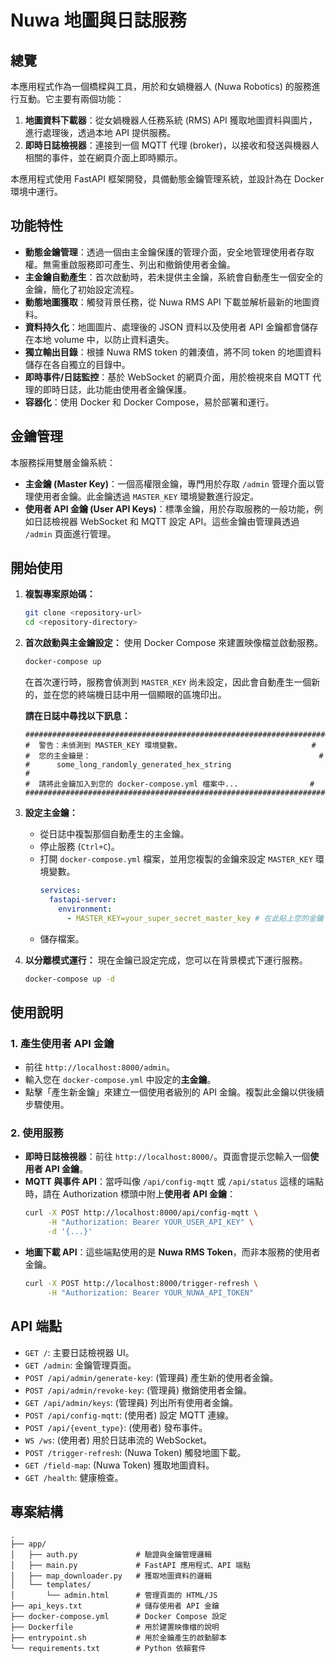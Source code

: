 # Nuwa 地圖與日誌服務

## 總覽

本應用程式作為一個橋樑與工具，用於和女媧機器人 (Nuwa Robotics) 的服務進行互動。它主要有兩個功能：

1.  **地圖資料下載器**：從女媧機器人任務系統 (RMS) API 獲取地圖資料與圖片，進行處理後，透過本地 API 提供服務。
2.  **即時日誌檢視器**：連接到一個 MQTT 代理 (broker)，以接收和發送與機器人相關的事件，並在網頁介面上即時顯示。

本應用程式使用 FastAPI 框架開發，具備動態金鑰管理系統，並設計為在 Docker 環境中運行。

## 功能特性

-   **動態金鑰管理**：透過一個由主金鑰保護的管理介面，安全地管理使用者存取權。無需重啟服務即可產生、列出和撤銷使用者金鑰。
-   **主金鑰自動產生**：首次啟動時，若未提供主金鑰，系統會自動產生一個安全的金鑰，簡化了初始設定流程。
-   **動態地圖獲取**：觸發背景任務，從 Nuwa RMS API 下載並解析最新的地圖資料。
-   **資料持久化**：地圖圖片、處理後的 JSON 資料以及使用者 API 金鑰都會儲存在本地 volume 中，以防止資料遺失。
-   **獨立輸出目錄**：根據 Nuwa RMS token 的雜湊值，將不同 token 的地圖資料儲存在各自獨立的目錄中。
-   **即時事件/日誌監控**：基於 WebSocket 的網頁介面，用於檢視來自 MQTT 代理的即時日誌，此功能由使用者金鑰保護。
-   **容器化**：使用 Docker 和 Docker Compose，易於部署和運行。

## 金鑰管理

本服務採用雙層金鑰系統：
-   **主金鑰 (Master Key)**：一個高權限金鑰，專門用於存取 `/admin` 管理介面以管理使用者金鑰。此金鑰透過 `MASTER_KEY` 環境變數進行設定。
-   **使用者 API 金鑰 (User API Keys)**：標準金鑰，用於存取服務的一般功能，例如日誌檢視器 WebSocket 和 MQTT 設定 API。這些金鑰由管理員透過 `/admin` 頁面進行管理。

## 開始使用

1.  **複製專案原始碼：**
    ```bash
    git clone <repository-url>
    cd <repository-directory>
    ```

2.  **首次啟動與主金鑰設定：**
    使用 Docker Compose 來建置映像檔並啟動服務。
    ```bash
    docker-compose up
    ```
    在首次運行時，服務會偵測到 `MASTER_KEY` 尚未設定，因此會自動產生一個新的，並在您的終端機日誌中用一個顯眼的區塊印出。

    **請在日誌中尋找以下訊息：**
    ```
    #####################################################################
    #  警告：未偵測到 MASTER_KEY 環境變數。                             #
    #  您的主金鑰是：                                                   #
    #      some_long_randomly_generated_hex_string                        #
    #  請將此金鑰加入到您的 docker-compose.yml 檔案中...                #
    #####################################################################
    ```

3.  **設定主金鑰：**
    -   從日誌中複製那個自動產生的主金鑰。
    -   停止服務 (`Ctrl+C`)。
    -   打開 `docker-compose.yml` 檔案，並用您複製的金鑰來設定 `MASTER_KEY` 環境變數。
        ```yaml
        services:
          fastapi-server:
            environment:
              - MASTER_KEY=your_super_secret_master_key # 在此貼上您的金鑰
        ```
    -   儲存檔案。

4.  **以分離模式運行：**
    現在金鑰已設定完成，您可以在背景模式下運行服務。
    ```bash
    docker-compose up -d
    ```

## 使用說明

### 1. 產生使用者 API 金鑰

-   前往 `http://localhost:8000/admin`。
-   輸入您在 `docker-compose.yml` 中設定的**主金鑰**。
-   點擊「產生新金鑰」來建立一個使用者級別的 API 金鑰。複製此金鑰以供後續步驟使用。

### 2. 使用服務

-   **即時日誌檢視器**：前往 `http://localhost:8000/`。頁面會提示您輸入一個**使用者 API 金鑰**。
-   **MQTT 與事件 API**：當呼叫像 `/api/config-mqtt` 或 `/api/status` 這樣的端點時，請在 Authorization 標頭中附上**使用者 API 金鑰**：
    ```bash
    curl -X POST http://localhost:8000/api/config-mqtt \
         -H "Authorization: Bearer YOUR_USER_API_KEY" \
         -d '{...}'
    ```
-   **地圖下載 API**：這些端點使用的是 **Nuwa RMS Token**，而非本服務的使用者金鑰。
    ```bash
    curl -X POST http://localhost:8000/trigger-refresh \
         -H "Authorization: Bearer YOUR_NUWA_API_TOKEN"
    ```

## API 端點

-   `GET /`: 主要日誌檢視器 UI。
-   `GET /admin`: 金鑰管理頁面。
-   `POST /api/admin/generate-key`: (管理員) 產生新的使用者金鑰。
-   `POST /api/admin/revoke-key`: (管理員) 撤銷使用者金鑰。
-   `GET /api/admin/keys`: (管理員) 列出所有使用者金鑰。
-   `POST /api/config-mqtt`: (使用者) 設定 MQTT 連線。
-   `POST /api/{event_type}`: (使用者) 發布事件。
-   `WS /ws`: (使用者) 用於日誌串流的 WebSocket。
-   `POST /trigger-refresh`: (Nuwa Token) 觸發地圖下載。
-   `GET /field-map`: (Nuwa Token) 獲取地圖資料。
-   `GET /health`: 健康檢查。

## 專案結構

```
.
├── app/
│   ├── auth.py             # 驗證與金鑰管理邏輯
│   ├── main.py             # FastAPI 應用程式、API 端點
│   ├── map_downloader.py   # 獲取地圖資料的邏輯
│   └── templates/
│       └── admin.html      # 管理頁面的 HTML/JS
├── api_keys.txt            # 儲存使用者 API 金鑰
├── docker-compose.yml      # Docker Compose 設定
├── Dockerfile              # 用於建置映像檔的說明
├── entrypoint.sh           # 用於金鑰產生的啟動腳本
└── requirements.txt        # Python 依賴套件
```
